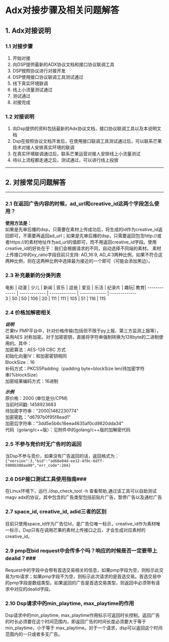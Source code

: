 # Adx对接步骤及相关问题解答 #

## 1. Adx对接说明  ##
### 1.1 对接步骤 ###
1. 开始对接  
2.  向DSP提供最新的ADX协议文档和接口协议联调工具  
3.  DSP按照协议进行对接开发  
4.  DSP使用接口协议联调工具测试通过  
5.  线下真实环境联调  
6.  线上小流量测试通过  
7.  测试通过  
8.  对接完成  


### 1.2 对接说明 ###
1.  向Dsp提供的资料包括最新的Adx协议文档，接口协议联调工具以及本说明文档 
2.  Dsp在按照协议文档开发后，在使用接口联调工具测试通过后，可以联系芒果技术对接人安排真实环境的联调 
3.  在真实环境联调通过后，联系芒果运营对接人安排线上小流量测试
4.  待以上流程都走通之后，测试通过，可以进行线上投放


----------


## 2. 对接常见问题解答 ##

----------

### 2.1	在返回广告内容的时候，ad_url和creative_id这两个字段怎么使用？ ###
**使用方法是：**  
如果是先审后播的dsp，只需要在素材上传成功后，将生成的id作为creative_id返回即可，不需要再返回ad_url；如果是先审后播的dsp，只需要返回包含http://或者https://的素材地址作为ad_url的值即可，而不用返回creative_id字段。使用creative_id的好处在于：我们会根据请求的不同，自动选择不同端的素材。
素材上传接口中的xy_ratio字段目前只支持: AD_16:9, AD_4:3两种比例，如果不符合这两种比例，则在这两种比例中选择最为接近的一个即可（可能会添加黑边）。
### 2.3	补充最新的分类列表 ###
电影 | 动漫  | 少儿 | 新闻 | 音乐  | 逗爸 | 爱豆 | 乐活  | 纪录片 | 趣玩| 教育|
------------- | -------------  | ------------- | ------------- | -------------   
3  | 50   | 50  | 106  | 20   | 111 | 111  | 105   | 51  | 116 | 115


### 2.4	价格加解密相关 ###
***说明***  
芒果tv PMP平台中，针对价格传输(包括但不限于py上报、第三方监测上报等），采用AES 对称加密。对于加密密钥，直接将字符串强制转换为128byte的二进制使用的。其中：  
   加密算法：AES-128 CBC 方式  
   初始化向量IV：和加密密钥相同  
   BlockSize：16  
   补码方式：PKCS5Padding（padding byte=blockSize len(待加密字符串)%blockSize）  
   加密结果编码方式：16进制 
  
***示例***  
   原价格：2000 (单位是分/CPM)  
   当前时间戳: 1458923683  
   待加密字符串："2000|1482230774"  
   加密密匙："d6797b0f95f8ead1"  
   加密后字符串："3dd5e5b6c16eea4635af0cd9820dda34"       
   代码（golang/c++版）：见附件中的golang/c++版的加解密代码

### 2.5	不参与竞价时无广告时的返回 ###
当Dsp不参与竞价，如果没有广告返回的话，返回格式为：  
`{"version":3,"bid":"ad68e04d-ee12-4f0c-6dff-5900b388aa90","err_code":204}`

###  2.6	DSP接口测试工具使用指南###
在Linux环境下，运行./dsp_check_tool -h 查看帮助,通过该工具可以自助测试magv adx的协议，其中包含的广告类型包括前贴片广告，暂停广告以及通栏广告

### 2.7	space_id, creative_id, adid三者的区别 ###
目前只使用space_id作为广告位Id，是广告位唯一标示，creative_id作为素材唯一标示，Dsp只有在调用芒果的素材上传接口之后，才会生成对应素材的creative_id。

### 2.9  pmp在bid request中会传多个吗？响应的时候是否一定要带上dealid？###
Request中的字段中会带有首选交易相关的信息，如果pmp字段为空，则标示此交易为rtb请求；如果pmp字段不为空，则标示此次请求的是首选交易。首选交易中的pmp字段是数组类型。如果返回的广告是首选交易类型，则返回中必须带有请求中对应的dealid字段。

### 2.10 Dsp请求中的min_playtime, max_playtime的作用 ###
Dsp请求中的min_playtime, max_playtime作用标示可返回时长控制。返回广告的时长必须要在这个时间范围内，即返回广告的时间长度必须要大于等于min_playtime，小于等于 max_playtime。对于一个请求，dsp可以返回这个时间范围内的一只或者多支广告。
